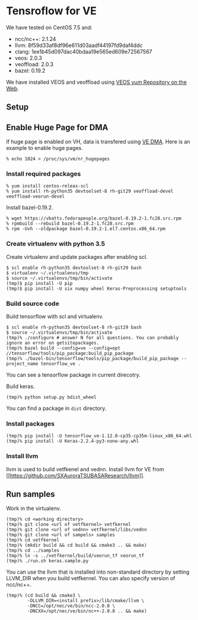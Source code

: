 # Tensroflow for VE

We have tested on CentOS 7.5 and:

- ncc/nc++: 2.1.24
- llvm: 8f59d33af8df96e611d03aadf44197fd9daf4ddc
- clang: 1ee1b45d097dac40bdaa19e565ed609e72567567
- veos: 2.0.3
- veoffload: 2.0.3
- bazel: 0.19.2

We have installed VEOS and veoffload using [VEOS yum Repository on the
Web](https://sx-aurora.github.io/posts/VEOS-yum-repository/).

## Setup

## Enable Huge Page for DMA

If huge page is enabled on VH, data is transfered using [VE
DMA](https://veos-sxarr-nec.github.io/libsysve/group__vedma.html).  Here is an
example to enable huge pages.

    % echo 1024 > /proc/sys/vm/nr_hugepages

### Install required packages

```
% yum install centos-releas-scl
% yum install rh-python35 devtoolset-8 rh-git29 veoffload-devel veoffload-veorun-devel
```

Install bazel-0.19.2.

```
% wget https://vbatts.fedorapeople.org/bazel-0.19.2-1.fc28.src.rpm
% rpmbuild --rebuild bazel-0.19.2-1.fc28.src.rpm
% rpm -Uvh --oldpackage bazel-0.19.2-1.el7.centos.x86_64.rpm
```

### Create virtualenv with python 3.5

Create virtualenv and update packages after enabling scl.

```
$ scl enable rh-python35 devtoolset-8 rh-git29 bash
$ virtualenv ~/.virtualenvs/tmp
$ source ~/.virtualenvs/tmp/bin/activate
(tmp)$ pip install -U pip
(tmp)$ pip install -U six numpy wheel Keras-Preprocessing setuptools
```

### Build source code

Build tensorflow with scl and virtualenv.

```
$ scl enable rh-python35 devtoolset-8 rh-git29 bash
$ source ~/.virtualenvs/tmp/bin/activate
(tmp)% ./configure # answer N for all questions. You can probably ignore an error on getsitepackages.
(tmp)% bazel build --config=ve --config=opt //tensorflow/tools/pip_package:build_pip_package
(tmp)% ./bazel-bin/tensorflow/tools/pip_package/build_pip_package --project_name tensorflow_ve .
```

You can see a tensorflow package in current direcotry.

Build keras.

```
(tmp)% python setup.py bdist_wheel
```

You can find a package in `dist` directory.

### Install packages 

```
(tmp)% pip install -U tensorflow_ve-1.12.0-cp35-cp35m-linux_x86_64.whl
(tmp)% pip install -U Keras-2.2.4-py3-none-any.whl
```

### Install llvm

llvm is used to build vetfkenel and vednn.
Install llvm for VE from [[https://github.com/SXAuroraTSUBASAResearch/llvm]].

## Run samples

Work in the virtualenv.

```
(tmp)% cd <working directory>
(tmp)% git clone <url of vetfkernel> vetfkernel
(tmp)% git clone <url of vednn> vetfkernel/libs/vednn
(tmp)% git clone <url of sampels> samples
(tmp)% cd vetfkernel
(tmp)% (mkdir build && cd build && cmake3 .. && make)
(tmp)% cd ../samples
(tmp)% ln -s ../vetfkernel/build/veorun_tf veorun_tf
(tmp)% ./run.sh keras.sample.py
```

You can use the llvm that is installed into non-standard directory by setting
LLVM_DIR when you build vetfkernel. You can also specify version of ncc/nc++.

```
(tmp)% (cd build && cmake3 \
        -DLLVM_DIR=<install prefix>/lib/cmake/llvm \
        -DNCC=/opt/nec/ve/bin/ncc-2.0.8 \
        -DNCXX=/opt/nec/ve/bin/nc++-2.0.8 .. && make)
```
